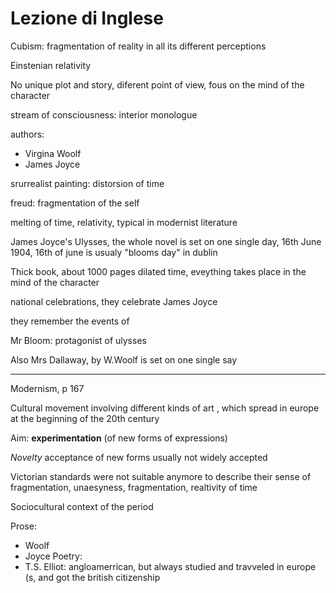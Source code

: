 # Lezione di Inglese

Cubism: fragmentation of reality in all its different perceptions 

Einstenian relativity

No unique plot and story, diferent point of view, fous on the mind of the character


stream of consciousness: interior monologue

authors:
* Virgina Woolf
* James Joyce

srurrealist painting: distorsion of time


freud: fragmentation of the self

melting of time, relativity, typical in modernist literature

James Joyce's Ulysses,  the whole novel is set on one single day,
16th June 1904, 16th of june is usualy "blooms day" in dublin

Thick book, about 1000 pages
dilated time, eveything takes place in the mind of the character

national celebrations, they celebrate James Joyce

they remember the events of 

Mr Bloom: protagonist of ulysses

Also Mrs Dallaway, by W.Woolf is set on one single say


---

Modernism, p 167

Cultural movement involving different kinds of art , which spread in europe at the beginning of the 20th century

Aim: **experimentation** (of new forms of expressions)

_Novelty_
acceptance of new forms usually not widely accepted


Victorian standards were not suitable anymore to describe their sense of fragmentation, unaesyness, fragmentation, realtivity of time

Sociocultural context of the period


Prose:
* Woolf
* Joyce
Poetry:
* T.S. Elliot: angloamerrican, but always studied and travveled in europe (s, and got the british citizenship
<!--stackedit_data:
eyJoaXN0b3J5IjpbLTU2MzE5MDU3NF19
-->